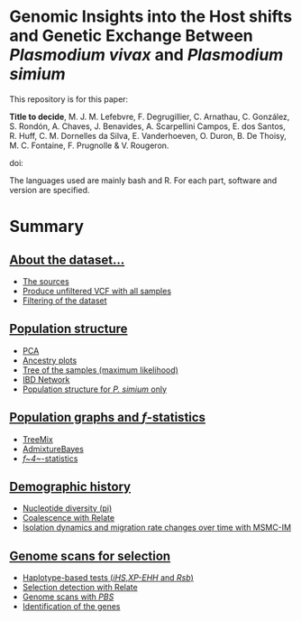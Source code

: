 # Genomic Insights into the Host shifts and Genetic Exchange Between *Plasmodium vivax* and *Plasmodium simium*

This repository is for this paper:

**Title to decide**, M. J. M. Lefebvre, F. Degrugillier, C. Arnathau, C. González, S. Rondón, A. Chaves, J. Benavides, A. Scarpellini Campos, E. dos Santos, R. Huff, C. M. Dornelles da Silva, E. Vanderhoeven, O. Duron, B. De Thoisy, M. C. Fontaine, F. Prugnolle & V. Rougeron.


doi:

The languages used are mainly bash and R. For each part, software and version are specified.

# Summary

## [About the dataset...](https://github.com/MargauxLefebvre/EvoHistory_Simium/tree/main/Dataset_generation#about-the-dataset)

-   [The sources](https://github.com/MargauxLefebvre/EvoHistory_Simium/tree/main/Dataset_generation#the-sources)
-   [Produce unfiltered VCF with all samples](https://github.com/MargauxLefebvre/EvoHistory_Simium/tree/main/Dataset_generation#produce-unfiltered-vcf-with-all-samples)
-   [Filtering of the dataset](https://github.com/MargauxLefebvre/EvoHistory_Simium/tree/main/Dataset_generation#filtering-of-the-dataset)

## [Population structure](https://github.com/MargauxLefebvre/EvoHistory_Simium/tree/main/Pop_structure#population-structure)

-   [PCA](https://github.com/MargauxLefebvre/EvoHistory_Simium/tree/main/Pop_structure#pca)
-   [Ancestry plots](https://github.com/MargauxLefebvre/EvoHistory_Simium/tree/main/Pop_structure#ancestry-plots)
-   [Tree of the samples (maximum likelihood)](https://github.com/MargauxLefebvre/EvoHistory_Simium/tree/main/Pop_structure#tree-of-the-samples-maximum-likelihood)
-   [IBD Network](https://github.com/MargauxLefebvre/EvoHistory_Simium/tree/main/Pop_structure#ibd-network)
-   [Population structure for *P. simium* only](https://github.com/MargauxLefebvre/EvoHistory_Simium/tree/main/Pop_structure#population-structure-for-p-simium-only)


## [Population graphs and *f*-statistics](https://github.com/MargauxLefebvre/EvoHistory_Simium/tree/main/Pop_graphs_fstats#population-graphs-and-f-statistics)

-   [TreeMix](https://github.com/MargauxLefebvre/EvoHistory_Simium/tree/main/Pop_graphs_fstats#treemix)
-   [AdmixtureBayes](https://github.com/MargauxLefebvre/EvoHistory_Simium/tree/main/Pop_graphs_fstats#admixturebayes)
-   [*f~4~*-statistics](https://github.com/MargauxLefebvre/EvoHistory_Simium/tree/main/Pop_graphs_fstats#f4-statistics)

## [Demographic history](https://github.com/MargauxLefebvre/EvoHistory_Simium/tree/main/Demography#demographic-history)

-   [Nucleotide diversity (pi)](https://github.com/MargauxLefebvre/EvoHistory_Simium/tree/main/Demography#nucleotide-diversity-pi)
-   [Coalescence with Relate](https://github.com/MargauxLefebvre/EvoHistory_Simium/tree/main/Demography#coalescence-with-relate)
-   [Isolation dynamics and migration rate changes over time with MSMC-IM](https://github.com/MargauxLefebvre/EvoHistory_Simium/tree/main/Demography#isolation-dynamics-and-migration-rate-changes-over-time-with-msmc-im)

## [Genome scans for selection](https://github.com/MargauxLefebvre/EvoHistory_Simium/tree/main/Selection_scan#genome-scans-for-selection)

-   [Haplotype-based tests (*iHS*,*XP-EHH* and *Rsb*)](https://github.com/MargauxLefebvre/EvoHistory_Simium/tree/main/Selection_scan#haplotype-based-tests-ihsxp-ehh-and-rsb)
-   [Selection detection with Relate](https://github.com/MargauxLefebvre/EvoHistory_Simium/tree/main/Selection_scan#selection-detection-with-relate)
-   [Genome scans with *PBS*](https://github.com/MargauxLefebvre/EvoHistory_Simium/tree/main/Selection_scan#genome-scans-with-pbs)
-   [Identification of the genes](https://github.com/MargauxLefebvre/EvoHistory_Simium/tree/main/Selection_scan#identification-of-the-genes)

